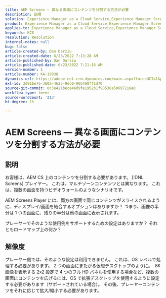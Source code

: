 ```yaml
---
title: AEM Screens — 異なる画面にコンテンツを分割する方法が必要
description: 説明
solution: Experience Manager as a Cloud Service,Experience Manager Screens
product: Experience Manager as a Cloud Service,Experience Manager Screens
applies-to: Experience Manager as a Cloud Service,Experience Manager Screens
keywords: KCS
resolution: Resolution
internal-notes: null
bug: false
article-created-by: Dan Darziu
article-created-date: 6/23/2022 7:13:28 AM
article-published-by: Dan Darziu
article-published-date: 6/23/2022 7:21:16 AM
version-number: 1
article-number: KA-19938
dynamics-url: https://adobe-ent.crm.dynamics.com/main.aspx?forceUCI=1&pagetype=entityrecord&etn=knowledgearticle&id=22e0f8f5-c3f2-ec11-bb3d-6045bd01565f
exl-id: 3d91be76-360a-4625-9ec0-90b408ff1d70
source-git-commit: 0c3e421beca46d9fe1952b1f98538a50697216a0
workflow-type: tm+mt
source-wordcount: '213'
ht-degree: 1%

---
```


# AEM Screens — 異なる画面にコンテンツを分割する方法が必要

## 説明


お客様は、AEM CS 上のコンテンツを分割する必要があります。 [!DNL Screens] プレイヤー。 これは、マルチゾーンコンテンツとは異なります。 これは、複数の画面を持つビデオウォールのようなシナリオです。

AEM Screens Player には、両方の画面で同じコンテンツがスライスされるように、ディスプレイ/画面を結合するオプションはありますか？ つまり、画像の半分は 1 つの画面に、残りの半分は他の画面に表示されます。

プレーヤーでそのような使用例をサポートするための設定はありますか？ それともロードマップ上の何か？


## 解像度


プレーヤー側では、そのような設定は利用できません。
これは、OS レベルで処理する必要があります。 2 つの画面にまたがる仮想デスクトップのように。 
8K 画像を表示する 2x2 設定で 4 つのフル HD パネルを使用する場合など、複数の画面にコンテンツを広げるには、OS で拡張デスクトップを使用するように設定する必要があります（サポートされている場合）。 その後、プレーヤーコンテンツをそれに応じて拡大/縮小する必要があります。
